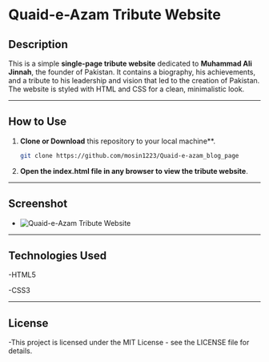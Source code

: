 # Quaid-e-Azam Tribute Website

## Description

This is a simple **single-page tribute website** dedicated to **Muhammad Ali Jinnah**, the founder of Pakistan. It contains a biography, his achievements, and a tribute to his leadership and vision that led to the creation of Pakistan. The website is styled with HTML and CSS for a clean, minimalistic look.

---

## How to Use

1. **Clone or Download** this repository to your local machine**.

   ```bash
   git clone https://github.com/mosin1223/Quaid-e-azam_blog_page

2. **Open the index.html file in any browser to view the tribute website**.

---

## Screenshot
- ![Quaid-e-Azam Tribute Website](https://github.com/mosin1223/Quaid-e-azam_blog_page/blob/main/tribute_website.png)


---

## Technologies Used
-HTML5

-CSS3

---

## License

-This project is licensed under the MIT License - see the LICENSE file for details.
